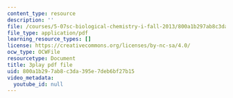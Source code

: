 ```yaml
---
content_type: resource
description: ''
file: /courses/5-07sc-biological-chemistry-i-fall-2013/800a1b297ab8c3da395e7deb6bf27b15_qmqiF0YJ4LM.pdf
file_type: application/pdf
learning_resource_types: []
license: https://creativecommons.org/licenses/by-nc-sa/4.0/
ocw_type: OCWFile
resourcetype: Document
title: 3play pdf file
uid: 800a1b29-7ab8-c3da-395e-7deb6bf27b15
video_metadata:
  youtube_id: null
---
```

